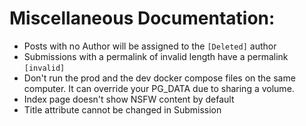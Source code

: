 # Miscellaneous Documentation:

- Posts with no Author will be assigned to the `[Deleted]` author
- Submissions with a permalink of invalid length have a permalink `[invalid]`
- Don't run the prod and the dev docker compose  files on the same computer. It can override your PG_DATA due to sharing a volume.
- Index page doesn't show NSFW content by default 
- Title attribute cannot be changed in Submission